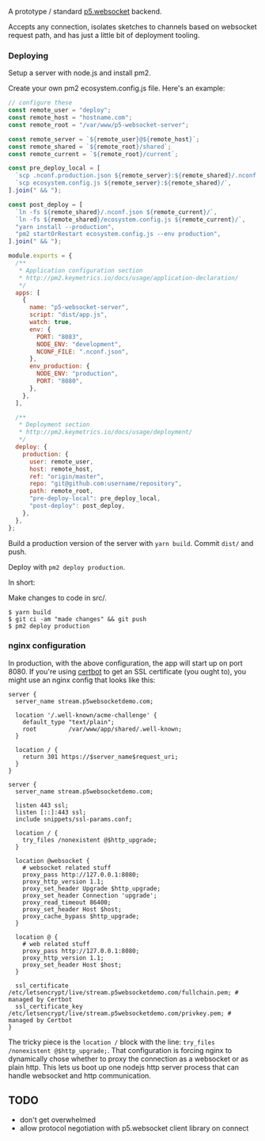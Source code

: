 A prototype / standard [p5.websocket](https://github.com/abachman/p5.websocket/) backend.

Accepts any connection, isolates sketches to channels based on websocket request path, and has just a little bit of deployment tooling.

### Deploying

Setup a server with node.js and install pm2.

Create your own pm2 ecosystem.config.js file. Here's an example:

```js
// configure these
const remote_user = "deploy";
const remote_host = "hostname.com";
const remote_root = "/var/www/p5-websocket-server";

const remote_server = `${remote_user}@${remote_host}`;
const remote_shared = `${remote_root}/shared`;
const remote_current = `${remote_root}/current`;

const pre_deploy_local = [
  `scp .nconf.production.json ${remote_server}:${remote_shared}/.nconf.json`,
  `scp ecosystem.config.js ${remote_server}:${remote_shared}/`,
].join(" && ");

const post_deploy = [
  `ln -fs ${remote_shared}/.nconf.json ${remote_current}/`,
  `ln -fs ${remote_shared}/ecosystem.config.js ${remote_current}/`,
  "yarn install --production",
  "pm2 startOrRestart ecosystem.config.js --env production",
].join(" && ");

module.exports = {
  /**
   * Application configuration section
   * http://pm2.keymetrics.io/docs/usage/application-declaration/
   */
  apps: [
    {
      name: "p5-websocket-server",
      script: "dist/app.js",
      watch: true,
      env: {
        PORT: "8083",
        NODE_ENV: "development",
        NCONF_FILE: ".nconf.json",
      },
      env_production: {
        NODE_ENV: "production",
        PORT: "8080",
      },
    },
  ],

  /**
   * Deployment section
   * http://pm2.keymetrics.io/docs/usage/deployment/
   */
  deploy: {
    production: {
      user: remote_user,
      host: remote_host,
      ref: "origin/master",
      repo: "git@github.com:username/repository",
      path: remote_root,
      "pre-deploy-local": pre_deploy_local,
      "post-deploy": post_deploy,
    },
  },
};
```

Build a production version of the server with `yarn build`. Commit `dist/` and push.

Deploy with `pm2 deploy production`.

In short:

Make changes to code in src/.

```
$ yarn build
$ git ci -am "made changes" && git push
$ pm2 deploy production
```

### nginx configuration

In production, with the above configuration, the app will start up on port 8080. If you're using [certbot](https://certbot.eff.org/lets-encrypt/ubuntubionic-nginx) to get an SSL certificate (you ought to), you might use an nginx config that looks like this:

```
server {
  server_name stream.p5websocketdemo.com;

  location '/.well-known/acme-challenge' {
    default_type "text/plain";
    root         /var/www/app/shared/.well-known;
  }

  location / {
    return 301 https://$server_name$request_uri;
  }
}

server {
  server_name stream.p5websocketdemo.com;

  listen 443 ssl;
  listen [::]:443 ssl;
  include snippets/ssl-params.conf;

  location / {
    try_files /nonexistent @$http_upgrade;
  }

  location @websocket {
    # websocket related stuff
    proxy_pass http://127.0.0.1:8080;
    proxy_http_version 1.1;
    proxy_set_header Upgrade $http_upgrade;
    proxy_set_header Connection 'upgrade';
    proxy_read_timeout 86400;
    proxy_set_header Host $host;
    proxy_cache_bypass $http_upgrade;
  }

  location @ {
    # web related stuff
    proxy_pass http://127.0.0.1:8080;
    proxy_http_version 1.1;
    proxy_set_header Host $host;
  }

  ssl_certificate /etc/letsencrypt/live/stream.p5websocketdemo.com/fullchain.pem; # managed by Certbot
  ssl_certificate_key /etc/letsencrypt/live/stream.p5websocketdemo.com/privkey.pem; # managed by Certbot
}

```

The tricky piece is the `location /` block with the line: `try_files /nonexistent @$http_upgrade;`. That configuration is forcing nginx to dynamically chose whether to proxy the connection as a websocket or as plain http. This lets us boot up one nodejs http server process that can handle websocket and http communication.

## TODO

- don't get overwhelmed
- allow protocol negotiation with p5.websocket client library on connect
